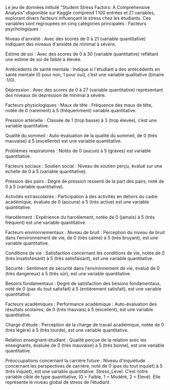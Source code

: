Le jeu de données intitulé "Student Stress Factors: A Comprehensive Analysis" disponible sur Kaggle comprend 1 100 entrées et 21 variables, explorant divers facteurs influençant le stress chez les étudiants. Ces variables sont regroupées en cinq catégories principales :​
Facteurs psychologiques :


Niveau d'anxiété : Avec des scores de 0 à 21 (variable quantitative) indiquant des niveaux d'anxiété de minimal à sévère.​


Estime de soi : Avec des scores de 0 à 30 (variable quantitative) reflétant une estime de soi de faible à élevée.​


Antécédents de santé mentale : Indique si l'étudiant a des antécédents en santé mentale (0 pour non, 1 pour oui), c’est une variable qualitative (binaire :1/0).​


Dépression : Avec des scores de 0 à 27 (variable quantitative) représentant des niveaux de dépression de minimal à sévère.​


Facteurs physiologiques :
Maux de tête : Fréquence des maux de tête, notée de 0 (rarement) à 5 (fréquemment) variable quantitative.​


Pression artérielle : Classée de 1 (trop basse) à 3 (trop élevée), c’est une variable quantitative.​


Qualité du sommeil : Auto-évaluation de la qualité du sommeil, de 0 (très mauvaise) à 5 (excellente) est une variable quantitative.​


Problèmes respiratoires : Notés de 0 (aucun) à 5 (graves) est variable quantitative.​


Facteurs sociaux :
Soutien social : Niveau de soutien perçu, évalué sur une échelle de 0 à 5 (variable quantitative).​


Pression des pairs : Degré de pression ressenti de la part des pairs, noté de 0 à 5 (variable quantitative).​


Activités extrascolaires : Participation à des activités en dehors du cadre académique, évaluée de 0 (aucune) à 5 (très active) est une variable quantitative.​


Harcèlement : Expérience du harcèlement, notée de 0 (jamais) à 5 (très fréquent) est une variable quantitative.​


Facteurs environnementaux :
Niveau de bruit : Perception du niveau de bruit dans l'environnement de vie, de 0 (très calme) à 5 (très bruyant), est une variable quantitative.​


Conditions de vie : Satisfaction concernant les conditions de vie, notée de 0 (très insatisfaisant) à 5 (très satisfaisant), est une variable quantitative.​


Sécurité : Sentiment de sécurité dans l'environnement de vie, évalué de 0 (très dangereux) à 5 (très sûr), est une variable quantitative.​


Besoins fondamentaux : Degré de satisfaction des besoins fondamentaux, noté de 0 (pas du tout satisfait) à 5 (entièrement satisfait), est une variable quantitative.​


Facteurs académiques :
Performance académique : Auto-évaluation des résultats scolaires, de 0 (très mauvais) à 5 (excellent), est une variable quantitative.​


Charge d'étude : Perception de la charge de travail académique, notée de 0 (très légère) à 5 (très lourde), est une variable quantitative.​


Relation enseignant-étudiant : Qualité perçue de la relation avec les enseignants, évaluée de 0 (très mauvaise) à 5 (très bonne), est une variable quantitative.​


Préoccupations concernant la carrière future : Niveau d'inquiétude concernant les perspectives de carrière, noté de 0 (pas du tout inquiet) à 5 (très inquiet), est une variable quantitative.
Stress_Level: C’est notre variable cible de type quantitative, (0 = Faible, 1 = Modéré, 2 = Élevé). Elle représente le niveau global de stress de l’étudiant. 
